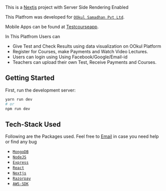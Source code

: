 This is a [Nextjs](https://nextjs.org) project with Server Side Rendering Enabled

This Platfrom was developed for [`OOkul Samadhan Pvt Ltd`](https://ookul.co/).

Mobile Apps can be found at [Testcourseapp](https://github.com/yash03112000/TestCourseApp).

In This Platfrom Users can

- Give Test and Check Results using data visualization on OOkul Platform
- Register for Courses, make Payments and Watch Video Lectures.
- Users can login using Using Facebook/Google/Email-id
- Teachers can upload their own Test, Receive Payments and Courses.

## Getting Started

First, run the development server:

```bash
yarn run dev
# or
npm run dev
```

## Tech-Stack Used

Following are the Packages used. Feel free to [Email](mailto:yashag@iitk.ac.in) in case you need help or find any bug

- [`MongoDB`](https://www.mongodb.com/)
- [`NodeJS`](https://nodejs.org/en/)
- [`Express`](https://expressjs.com/)
- [`React`](https://github.com/facebook/react)
- [`Nextjs`](https://github.com/vercel/next.js)
- [`Razorpay`](https://github.com/razorpay)
- [`AWS-SDK`](https://github.com/aws/aws-sdk-js)
